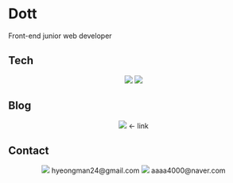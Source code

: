 # Dott

Front-end junior web developer

## Tech

<p align="center">
<img src="https://img.shields.io/badge/JavaScript-F7DF1E?style=for-the-badge&logo=JavaScript&logoColor=black"> <img src="https://img.shields.io/badge/React-61DAFB?style=for-the-badge&logo=React&logoColor=black">

## Blog

<p align="center">
<a href="https://www.notion.so/Dott-21d0ef2d8cca42efba9b246142a0bb60"><img src="https://img.shields.io/badge/Notion-000000?style=for-the-badge&logo=Notion&logoColor=white"></a> ← link

## Contact

<p align="center">
<img src="https://img.shields.io/badge/G_mail-EA4335?style=for-the-badge&logo=Gmail&logoColor=white"> hyeongman24@gmail.com  
<img src="https://img.shields.io/badge/naver-03C75A?style=for-the-badge&logo=naver&logoColor=white"> aaaa4000@naver.com
